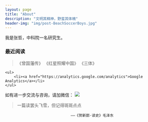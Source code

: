 ```yaml
---
layout: page
title: "About"
description: "文明其精神，野蛮其体魄"
header-img: "img/post-BeachSoccerBoys.jpg"
---
```




我是张哲，中科院一名研究生。
### 最近阅读
> 《曾国藩传》
 《红星照耀中国》
 《三体》

<div class="zh post-container">

    <ul>
        <li><a href="https://analytics.google.com/analytics">Google Analytics</a></li>
    </ul>
</div>

如有进一步交流与咨询，请加微信：
![](https://raw.githubusercontent.com/PhilosopherZ/ImgeBed/master/Imges/myWeChat-QRCode.jpg?token=Afj4-VFAoBeqDiin2-4cVkCoWcIKiiYTks5cNHu3wA%3D%3D)

 

> 一篇读罢头飞雪，但记得斑斑点点 

                                  ——《贺新郎·读史》毛泽东 
